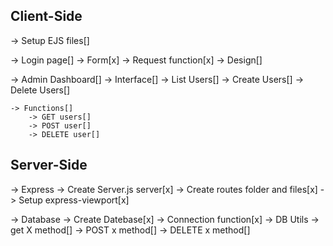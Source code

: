 ## Client-Side

-> Setup EJS files[]

-> Login page[]
    -> Form[x]
    -> Request function[x]
    -> Design[]

-> Admin Dashboard[]
    -> Interface[]
        -> List Users[]
        -> Create Users[]
        -> Delete Users[]

    -> Functions[]
        -> GET users[]
        -> POST user[]
        -> DELETE user[]

## Server-Side

-> Express
    -> Create Server.js server[x]
    -> Create routes folder and files[x]
    -> Setup express-viewport[x]


-> Database
    -> Create Datebase[x]
    -> Connection function[x]
    -> DB Utils
        -> get X method[]
        -> POST x method[]
        -> DELETE x method[]

